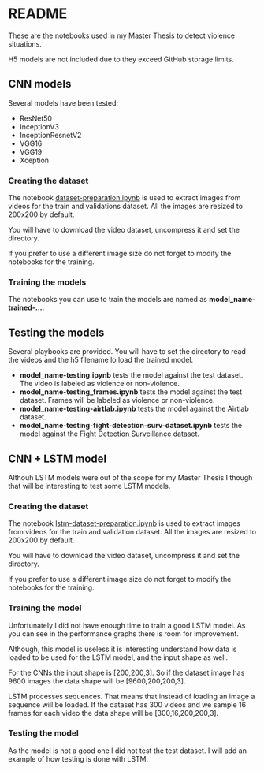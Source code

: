 # README

These are the notebooks used in my Master Thesis to detect violence situations.

H5 models are not included due to they exceed GitHub storage limits.

## CNN models

Several models have been tested:

* ResNet50
* InceptionV3
* InceptionResnetV2
* VGG16
* VGG19
* Xception

### Creating the dataset

The notebook [dataset-preparation.ipynb](dataset-preparation.ipynb) is used to extract images from videos for the train and validations dataset. All the images are resized to 200x200 by default.

You will have to download the video dataset, uncompress it and set the directory.

If you prefer to use a different image size do not forget to modify the notebooks for the training.

### Training the models

The notebooks you can use to train the models are named as **model_name-trained-...**.

## Testing the models

Several playbooks are provided. You will have to set the directory to read the videos and the h5 filename lo load the trained model.

* **model_name-testing.ipynb** tests the model against the test dataset. The video is labeled as violence or non-violence.
* **model_name-testing_frames.ipynb** tests the model against the test dataset. Frames will be labeled as violence or non-violence.
* **model_name-testing-airtlab.ipynb** tests the model against the Airtlab dataset.
* **model_name-testing-fight-detection-surv-dataset.ipynb** tests the model against the Fight Detection Surveillance dataset.

## CNN + LSTM model

Althouh LSTM models were out of the scope for my Master Thesis I though that will be interesting to test some LSTM models.

### Creating the dataset

The notebook [lstm-dataset-preparation.ipynb](lstm-dataset-preparation.ipynb) is used to extract images from videos for the train and validation dataset. All the images are resized to 200x200 by default.

You will have to download the video dataset, uncompress it and set the directory.

If you prefer to use a different image size do not forget to modify the notebooks for the training.

### Training the model

Unfortunately I did not have enough time to train a good LSTM model. As you can see in the performance graphs there is room for improvement.

Although, this model is useless it is interesting understand how data is loaded to be used for the LSTM model, and the input shape as well.

For the CNNs the input shape is [200,200,3]. So if the dataset image has 9600 images the data shape will be [9600,200,200,3].

LSTM processes sequences. That means that instead of loading an image a sequence will be loaded. If the dataset has 300 videos and we sample 16 frames for each video the data shape will be [300,16,200,200,3].

### Testing the model

As the model is not a good one I did not test the test dataset. I will add an example of how testing is done with LSTM.